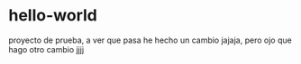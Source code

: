 # hello-world
proyecto de prueba, a ver que pasa
he hecho un cambio
jajaja, pero ojo que hago otro cambio
jjjj

